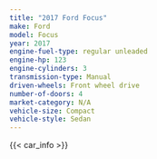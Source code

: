 ```yaml
---
title: "2017 Ford Focus"
make: Ford
model: Focus
year: 2017
engine-fuel-type: regular unleaded
engine-hp: 123
engine-cylinders: 3
transmission-type: Manual
driven-wheels: Front wheel drive
number-of-doors: 4
market-category: N/A
vehicle-size: Compact
vehicle-style: Sedan
---
```


{{< car_info >}}
